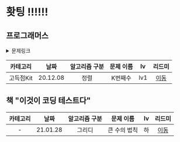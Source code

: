 # 홧팅 !!!!!!


## 프로그래머스 


<details>
<summary>문제링크</summary>
<div markdown="1">       

https://programmers.co.kr/learn/courses/30/lessons/ 문제번호

</div>
</details>


| 카테고리 | 날짜 | 알고리즘 구분 | 문제 이름 | lv | 리드미 |  
| :----------: | :----------: | :----------: | :----------: | :----------: | :----------: | 
| 고득점Kit | 20.12.08 | 정렬 |  K번째수 | lv1 | [이동](./readme/수정.md) |

## 책 "이것이 코딩 테스트다"


| 카테고리 | 날짜 | 알고리즘 구분 | 문제 이름 | lv | 리드미 |  
| :----------: | :----------: | :----------: | :----------: | :----------: | :----------: | 
| - | 21.01.28 | 그리디 |  큰 수의 법칙 | 하 | [이동](Book/readme/큰수의법칙.md) |

